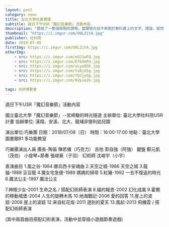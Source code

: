 ```yaml
---
layout: post
category: news
title: 台北大學社會實踐
subtitle: 週日下午USR「魔幻音樂節」活動內容
description: "歷經了一整個學期的課程，當課程內容不再限於教科書上的文字、理論，取而代之的是實際參訪地方，了解他們在過去為三峽這塊土地..."
thumbnail: "https://i.imgur.com/O0LZitA.jpg"
publisher: 社科院
date: 2018-07-05
firstImg: https://i.imgur.com/O0LZitA.jpg
otherImg:
    - src: https://i.imgur.com/eOJ1wFQ.jpg
    - src: https://i.imgur.com/EfbXmPd.jpg
    - src: https://i.imgur.com/uLya8Ok.jpg
    - src: https://i.imgur.com/txAjX5g.jpg
    - src: https://i.imgur.com/YQJjyGg.jpg
    - src: https://i.imgur.com/KVpie2k.jpg

tags: USR博覽會
---
```


週日下午USR「魔幻音樂節」活動內容

國立臺北大學「魔幻音樂節」--宮崎駿的時光隧道
主辦單位: 臺北大學社科院USR計畫
協辦單位: 漢翔、安溪、北大、龍埔非營利幼兒園

演出單位:巧樂團
日期：2018/07/08（日）
時間：16:00-17:00
地點：臺北大學圖書館B1 多功能教室

巧樂團演出人員
團長-陶笛 陳若儀（巧克力）
吉他 郭自強（阿強）
鍵盤 鄭元凱（茂伯）
小提琴+節奏 張峻豪（子羽）
幻術師 沈峻宇（小宇）

表演曲目
1.風之谷-1984 娜烏西卡安魂曲
2.天空之城-1986 天空之城
3.龍貓-1988 豆豆龍
4.魔女宅急便-1989 媽媽的掃帚
5.紅豬-1992 一去不復返的時光
6.魔法公主-1997 魔法公主

7.神隱少女-2001 生命之名 / 搭配幻術師表演
8.貓的報恩-2002 幻化成風
9.霍爾的移動城堡-2004 人生的旋轉木馬
10.地海戰記-2006 愛的回答
11.崖上的波妞-2008 崖上的波妞
12.來自紅花坂-2011 道別的夏天
13.風起-2013 飛機雲 / 搭配幻術師表演

(其中兩首曲目搭配幻術表演，活動中並穿插小遊戲節奏遊戲)